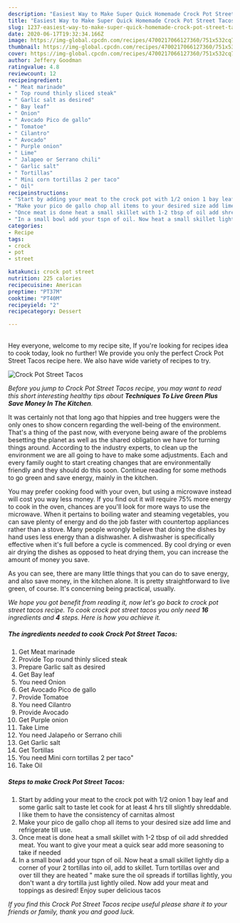 ```yaml
---
description: "Easiest Way to Make Super Quick Homemade Crock Pot Street Tacos"
title: "Easiest Way to Make Super Quick Homemade Crock Pot Street Tacos"
slug: 1237-easiest-way-to-make-super-quick-homemade-crock-pot-street-tacos
date: 2020-06-17T19:32:34.166Z
image: https://img-global.cpcdn.com/recipes/4700217066127360/751x532cq70/crock-pot-street-tacos-recipe-main-photo.jpg
thumbnail: https://img-global.cpcdn.com/recipes/4700217066127360/751x532cq70/crock-pot-street-tacos-recipe-main-photo.jpg
cover: https://img-global.cpcdn.com/recipes/4700217066127360/751x532cq70/crock-pot-street-tacos-recipe-main-photo.jpg
author: Jeffery Goodman
ratingvalue: 4.8
reviewcount: 12
recipeingredient:
- " Meat marinade"
- " Top round thinly sliced steak"
- " Garlic salt as desired"
- " Bay leaf"
- " Onion"
- " Avocado Pico de gallo"
- " Tomatoe"
- " Cilantro"
- " Avocado"
- " Purple onion"
- " Lime"
- " Jalapeo or Serrano chili"
- " Garlic salt"
- " Tortillas"
- " Mini corn tortillas 2 per taco"
- " Oil"
recipeinstructions:
- "Start by adding your meat to the crock pot with 1/2 onion 1 bay leaf and some garlic salt to taste let cook for at least 4 hrs till slightly shreddable. I like them to have the consistency of carnitas almost"
- "Make your pico de gallo chop all items to your desired size add lime and refrigerate till use."
- "Once meat is done heat a small skillet with 1-2 tbsp of oil add shredded meat. You want to give your meat a quick sear add more seasoning to take if needed"
- "In a small bowl add your tspn of oil. Now heat a small skillet lightly dip a corner of your 2 tortillas into oil, add to skillet. Turn tortillas over and over till they are heated &#34; make sure the oil spreads if tortillas lightly, you don&#39;t want a dry tortilla just lightly oiled. Now add your meat and toppings as desired! Enjoy super delicious tacos"
categories:
- Recipe
tags:
- crock
- pot
- street

katakunci: crock pot street 
nutrition: 225 calories
recipecuisine: American
preptime: "PT37M"
cooktime: "PT40M"
recipeyield: "2"
recipecategory: Dessert

---
```

<br>
Hey everyone, welcome to my recipe site, If you're looking for recipes idea to cook today, look no further! We provide you only the perfect Crock Pot Street Tacos recipe here. We also have wide variety of recipes to try.
<br>


![Crock Pot Street Tacos](https://img-global.cpcdn.com/recipes/4700217066127360/751x532cq70/crock-pot-street-tacos-recipe-main-photo.jpg)

<i>Before you jump to Crock Pot Street Tacos recipe, you may want to read this short interesting healthy tips about 
<strong>Techniques To Live Green Plus Save Money In The Kitchen</strong>.</i>
</br>

It was certainly not that long ago that hippies and tree huggers were the only ones to show concern regarding the well-being of the environment. That's a thing of the past now, with everyone being aware of the problems besetting the planet as well as the shared obligation we have for turning things around. According to the industry experts, to clean up the environment we are all going to have to make some adjustments. Each and every family ought to start creating changes that are environmentally friendly and they should do this soon. Continue reading for some methods to go green and save energy, mainly in the kitchen.

You may prefer cooking food with your oven, but using a microwave instead will cost you way less money. If you find out it will require 75% more energy to cook in the oven, chances are you'll look for more ways to use the microwave. When it pertains to boiling water and steaming vegetables, you can save plenty of energy and do the job faster with countertop appliances rather than a stove. Many people wrongly believe that doing the dishes by hand uses less energy than a dishwasher. A dishwasher is specifically effective when it's full before a cycle is commenced. By cool drying or even air drying the dishes as opposed to heat drying them, you can increase the amount of money you save.

As you can see, there are many little things that you can do to save energy, and also save money, in the kitchen alone. It is pretty straightforward to live green, of course. It's concerning being practical, usually.


<i>We hope you got benefit from reading it, now let's go back to crock pot street tacos recipe. To cook crock pot street tacos you only need <strong>16</strong> ingredients and <strong>4</strong> steps. Here is how you achieve it.
</i>

##### The ingredients needed to cook Crock Pot Street Tacos:

1. Get  Meat marinade
1. Provide  Top round thinly sliced steak
1. Prepare  Garlic salt as desired
1. Get  Bay leaf
1. You need  Onion
1. Get  Avocado Pico de gallo
1. Provide  Tomatoe
1. You need  Cilantro
1. Provide  Avocado
1. Get  Purple onion
1. Take  Lime
1. You need  Jalapeño or Serrano chili
1. Get  Garlic salt
1. Get  Tortillas
1. You need  Mini corn tortillas 2 per taco&#34;
1. Take  Oil


##### Steps to make Crock Pot Street Tacos:

1. Start by adding your meat to the crock pot with 1/2 onion 1 bay leaf and some garlic salt to taste let cook for at least 4 hrs till slightly shreddable. I like them to have the consistency of carnitas almost
1. Make your pico de gallo chop all items to your desired size add lime and refrigerate till use.
1. Once meat is done heat a small skillet with 1-2 tbsp of oil add shredded meat. You want to give your meat a quick sear add more seasoning to take if needed
1. In a small bowl add your tspn of oil. Now heat a small skillet lightly dip a corner of your 2 tortillas into oil, add to skillet. Turn tortillas over and over till they are heated &#34; make sure the oil spreads if tortillas lightly, you don&#39;t want a dry tortilla just lightly oiled. Now add your meat and toppings as desired! Enjoy super delicious tacos


<i>If you find this Crock Pot Street Tacos recipe useful please share it to your friends or family, thank you and good luck.</i>
